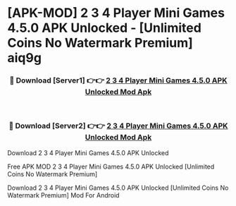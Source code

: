 # [APK-MOD] 2 3 4 Player Mini Games 4.5.0 APK Unlocked - [Unlimited Coins No Watermark Premium] aiq9g



<div align="center">
<h3>🔴 Download [Server1] 👉👉 <a href="https://momento.my/?title=2_3_4_Player_Mini_Games_4.5.0_APK_Unlocked">2 3 4 Player Mini Games 4.5.0 APK Unlocked Mod Apk</a></h3><br>

<h3>🔴 Download [Server2] 👉👉 <a href="https://momento.my/?title=2_3_4_Player_Mini_Games_4.5.0_APK_Unlocked">2 3 4 Player Mini Games 4.5.0 APK Unlocked Mod Apk</a></h3>
</div>



Download 2 3 4 Player Mini Games 4.5.0 APK Unlocked 

Free APK MOD 2 3 4 Player Mini Games 4.5.0 APK Unlocked [Unlimited Coins No Watermark Premium]

Download 2 3 4 Player Mini Games 4.5.0 APK Unlocked [Unlimited Coins No Watermark Premium] Mod For Android
